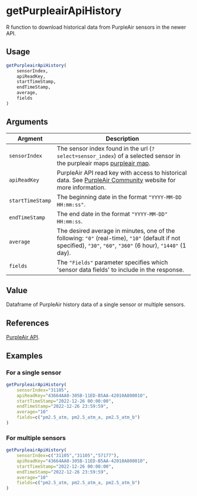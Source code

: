 # getPurpleairApiHistory

R function to download historical data from PurpleAir sensors in the newer API.

## Usage
```R
getPurpleairApiHistory(
    sensorIndex,  
    apiReadKey,
    startTimeStamp,
    endTimeStamp,
    average,
    fields
)
```

## Arguments
| Argment | Description |
| --- | --- |
| `sensorIndex` | The sensor index found in the url (`?select=sensor_index`) of a selected sensor in the purpleair maps [purpleair map](https://map.purpleair.com/1/mPM25/a10/p31536000/cC4?select=3968#10.91/-10.0081/-67.8154). |
| `apiReadKey` | PurpleAir API read key with access to historical data. See [PurpleAir Community](https://community.purpleair.com/t/historical-api-endpoints-are-now-restricted/1557) website for more information. |
| `startTimeStamp` | The beginning date in the format `"YYYY-MM-DD HH:mm:ss"`. |
| `endTimeStamp` | The end date in the format `"YYYY-MM-DD" HH:mm:ss`. |
| `average` | The desired average in minutes, one of the following: `"0"` (real-time), `"10"` (default if not specified), `"30"`, `"60"`, `"360"` (6 hour), `"1440"`  (1 day).  |
| `fields` | The `"Fields"` parameter specifies which 'sensor data fields' to include in the response. |

## Value
Dataframe of PurpleAir history data of a single sensor or multiple sensors.

## References
[PurpleAir API](https://api.purpleair.com/).

## Examples

### For a single sensor
```R
getPurpleairApiHistory(
    sensorIndex="31105",  
    apiReadKey="43664AA0-305B-11ED-B5AA-42010A800010",
    startTimeStamp="2022-12-26 00:00:00",
    endTimeStamp="2022-12-26 23:59:59",
    average="10"
    fields=c("pm2.5_atm, pm2.5_atm_a, pm2.5_atm_b")
)
```

### For multiple sensors
```R
getPurpleairApiHistory(
    sensorIndex=c("31105","31105","57177"),  
    apiReadKey="43664AA0-305B-11ED-B5AA-42010A800010",
    startTimeStamp="2022-12-26 00:00:00",
    endTimeStamp="2022-12-26 23:59:59",
    average="10"
    fields=c("pm2.5_atm, pm2.5_atm_a, pm2.5_atm_b")
)
```
